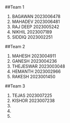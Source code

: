 ##Team 1

1) BAGAWAN  2023006478
2) MAHADEV  2023006481
3) RAJ DEEP 2023005242
4) NIKHIL   2023007189
5) SIDDIQ   2023002251


##Team 2

1) MAHESH    2023004911
2) GANESH    2023004236
3) THEJESWAR 2023003048
4) HEMANTH   2023002966
5) RAKESH    2023001450


##Team 3
1) TEJAS      2023007225
2) KISHOR     2023007238
3)
4)
5)

